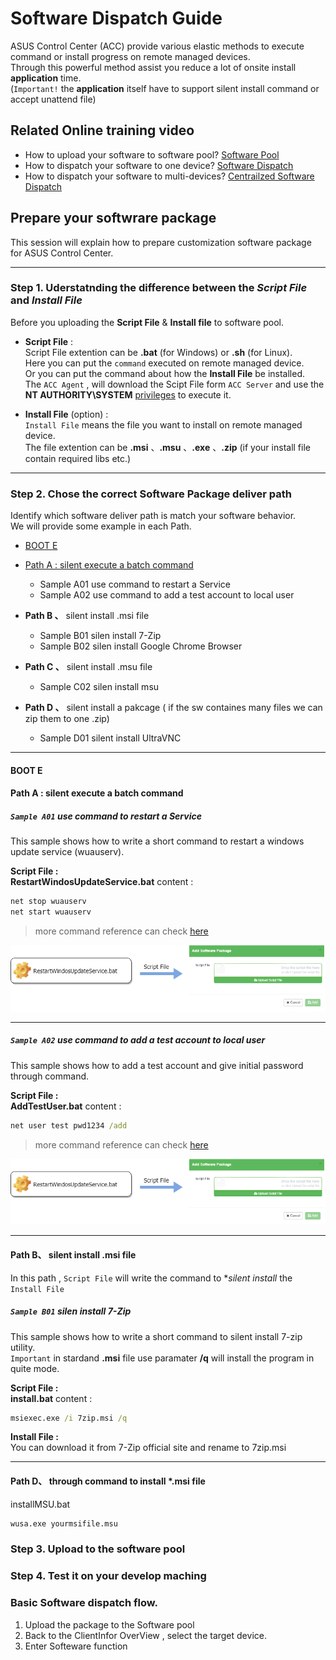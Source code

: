 # Software Dispatch Guide
ASUS Control Center (ACC) provide various elastic methods to execute command or install progress on remote managed devices.  
Through this powerful method assist you reduce a lot of onsite install **application** time.  
(`Important!` the **application** itself have to support silent install command or accept unattend file)

## Related Online training video
 - How to upload your software to software pool?   [Software Pool](https://www.youtube.com/watch?v=gIYsaWSM8jk&t=0s&list=PLI1j8qlptDvIqajLOS9OveggyTcWLDJ3i&index=28 "Software Pool")
 - How to dispatch your software to one device?    [Software Dispatch](https://youtu.be/qba_tdvPF8E?list=PLI1j8qlptDvIqajLOS9OveggyTcWLDJ3i&t=219 "Software Dispatch")
 - How to dispatch your software to multi-devices? [Centrailzed Software Dispatch](https://www.youtube.com/watch?v=uBptddU84T4&list=PLI1j8qlptDvIqajLOS9OveggyTcWLDJ3i&index=28 "Centrailzed Software Dispatch")

## Prepare your softwrare package  
This session will explain how to prepare customization software package for ASUS Control Center.  

---
### Step 1. Uderstatnding the difference between the _Script File_ and _Install File_

Before you uploading the **Script File** & **Install file** to software pool.  
- **Script File** :  
    Script File extention can be **.bat** (for Windows) or **.sh** (for Linux).  
    Here you can put the `command` executed on remote managed device.  
    Or you can put the command about how the **Install File** be installed.  
    The `ACC Agent` , will download the Scipt File form `ACC Server` and use the **NT AUTHORITY\SYSTEM** 
    [privileges](https://docs.microsoft.com/en-us/windows/desktop/services/localsystem-account "privileges" ) to execute it.  
    
- **Install File** (option) :  
    `Install File` means the file you want to install on remote managed device.  
    The file extention can be **.msi** 、**.msu** 、**.exe** 、**.zip** (if your install file contain required libs etc.)
---         
### Step 2. Chose the correct Software Package deliver path
Identify which software deliver path is match your software behavior.  
We will provide some example in each Path.  
- [BOOT E](#patha)
- [Path A : silent execute a batch command](#path-a)
    - Sample A01 use command to restart a Service
    - Sample A02 use command to add a test account to local user
    
- **Path B 、** silent install .msi file
    - Sample B01 silen install 7-Zip
    - Sample B02 silen install Google Chrome Browser
    
- **Path C 、** silent install .msu file
    - Sample C02 silen install msu
    
- **Path D 、** silent install a pakcage ( if the sw containes many files we can zip them to one .zip)  
    - Sample D01 silent install UltraVNC

---
#### BOOT E
#### Path A : silent execute a batch command

##### `Sample A01` use command to restart a Service
This sample shows how to write a short command to restart a windows update service (wuauserv).

**Script File :**  
**RestartWindosUpdateService.bat** content : 
```cmd
net stop wuauserv
net start wuauserv
```
>more command reference can check [here](https://www.windows-commandline.com/start-stop-service-command-line)

![image](/resources/images/SampleA01.png)  

***

##### `Sample A02` use command to add a test account to local user
This sample shows how to add a test account and give initial password through command.

**Script File :**  
**AddTestUser.bat** content : 
```cmd
net user test pwd1234 /add
```  
>more command reference can check [here](https://www.windows-commandline.com/add-user-from-command-line "Reference")

![image](/resources/images/SampleA01.png)  

***


#### Path B、 silent install .msi file
In this path , `Script File` will write the command to **silent install* the `Install File`

##### `Sample B01` silen install 7-Zip
This sample shows how to write a short command to silent install 7-zip utility.  
`Important` in stardand **.msi** file use paramater **/q** will install the program in quite mode. 

**Script File :**  
**install.bat** content : 
```cmd
msiexec.exe /i 7zip.msi /q
```

**Install File :**  
You can download it from 7-Zip official site and rename to 7zip.msi

***

#### Path D、 through command to install *.msi file
installMSU.bat
```cmd
wusa.exe yourmsifile.msu
```

### Step 3. Upload to the software pool

### Step 4. Test it on your develop maching

### Basic Software dispatch flow.
1. Upload the package to the Software pool
2. Back to the ClientInfor OverView , select the target device.
3. Enter Softeware function 
